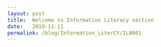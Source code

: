 ```yaml
---
layout: post
title:  Welcome to Information Literacy section
date:   2019-11-11
permalink: /blog/Information_LiterCY/IL0001
---
```

